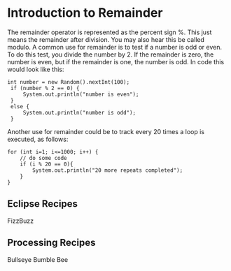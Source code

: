 

# Introduction to Remainder

The remainder operator is represented as the percent sign %. This just means the remainder after division. You may also hear this be called modulo.
A common use for remainder is to test if a number is odd or even.
To do this test, you divide the number by 2.
If the remainder is zero, the number is even, but if the remainder is one, the number is odd. In code this would look like this:
```
int number = new Random().nextInt(100);
 if (number % 2 == 0) {
     System.out.println("number is even");
 }
 else {
     System.out.println("number is odd");
 }
```
Another use for remainder could be to track every 20 times a loop is executed, as follows:
```
for (int i=1; i<=1000; i++) {
    // do some code
    if (i % 20 == 0){
        System.out.println("20 more repeats completed");
    }
}
```

## Eclipse Recipes

FizzBuzz

## Processing Recipes

Bullseye
Bumble Bee


